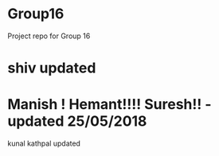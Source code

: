 # Group16
Project repo for Group 16


shiv updated
=======
Manish !
Hemant!!!!
Suresh!! -updated 25/05/2018
======

kunal kathpal updated